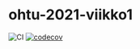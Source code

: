 # ohtu-2021-viikko1

![CI](https://github.com/oonarauhala/ohtu-2021-viikko1/actions/workflows/main.yml/badge.svg)
[![codecov](https://codecov.io/gh/oonarauhala/ohtu-2021-viikko1/branch/main/graph/badge.svg?token=Uu2Lta8ga5)](https://codecov.io/gh/oonarauhala/ohtu-2021-viikko1)
